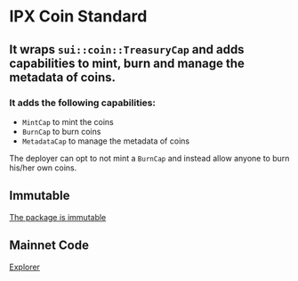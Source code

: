 # IPX Coin Standard

## It wraps `sui::coin::TreasuryCap` and adds capabilities to mint, burn and manage the metadata of coins.

### It adds the following capabilities:

-   `MintCap` to mint the coins
-   `BurnCap` to burn coins
-   `MetadataCap` to manage the metadata of coins

The deployer can opt to not mint a `BurnCap` and instead allow anyone to burn his/her own coins.

## Immutable

[The package is immutable](https://suiscan.xyz/mainnet/tx/QMRqsukHnPxBn8ytDTVTdPvFj6Lz8CUXH1S3Tj9JSut)

## Mainnet Code

[Explorer](https://suiscan.xyz/mainnet/object/0x7ead93e49fe002193faec3d2e4a7b750e9e568b5d875cafe17fcb0dc672b075e/contracts)
